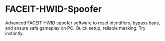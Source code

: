 # FACEIT-HWID-Spoofer
Advanced FACEIT HWID spoofer software to reset identifiers, bypass bans, and ensure safe gameplay on PC. Quick setup, reliable masking. Try instantly.
